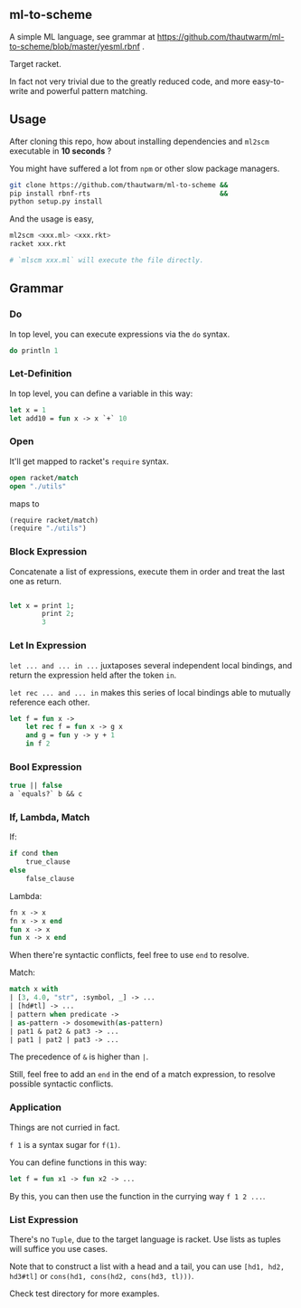 ## ml-to-scheme

A simple ML language, see grammar at https://github.com/thautwarm/ml-to-scheme/blob/master/yesml.rbnf .

Target racket.

In fact not very trivial due to the greatly reduced code, and more easy-to-write and powerful
pattern matching.

## Usage

After cloning this repo, how about installing dependencies and `ml2scm` executable in **10 seconds** ?

You might have suffered a lot from `npm` or other slow package managers.

```bash
git clone https://github.com/thautwarm/ml-to-scheme &&
pip install rbnf-rts                                &&
python setup.py install
```

And the usage is easy,
```bash
ml2scm <xxx.ml> <xxx.rkt>
racket xxx.rkt

# `mlscm xxx.ml` will execute the file directly.
```

## Grammar

### Do

In top level, you can execute expressions via the `do` syntax.

```ocaml
do println 1
```

### Let-Definition

In top level, you can define a variable in this way:

```ocaml
let x = 1
let add10 = fun x -> x `+` 10
```

### Open

It'll get mapped to racket's `require` syntax.

```ocaml
open racket/match
open "./utils"
```

maps to

```scheme
(require racket/match)
(require "./utils")
```

### Block Expression

Concatenate a list of expressions,  execute them in order and treat the last one
as return.

```ocaml

let x = print 1;
        print 2;
        3
```

### Let In Expression

`let ... and ... in ...` juxtaposes several independent local bindings,
and return the expression held after the token `in`.

`let rec ... and ... in` makes this series of local bindings able to mutually reference each other.

```ocaml
let f = fun x ->
    let rec f = fun x -> g x
    and g = fun y -> y + 1
    in f 2
```

### Bool Expression

```ocaml
true || false
a `equals?` b && c
```

### If, Lambda, Match

If:

```ocaml
if cond then
    true_clause
else
    false_clause
```

Lambda:
```ocaml
fn x -> x
fn x -> x end
fun x -> x
fun x -> x end
```

When there're syntactic conflicts, feel free to use `end` to resolve.

Match:
```ocaml
match x with
| [3, 4.0, "str", :symbol, _] -> ...
| [hd#tl] -> ...
| pattern when predicate ->
| as-pattern -> dosomewith(as-pattern)
| pat1 & pat2 & pat3 -> ...
| pat1 | pat2 | pat3 -> ...
```

The precedence of `&` is higher than `|`.

Still, feel free to add an `end` in the end of a match expression,
to resolve possible syntactic conflicts.


### Application

Things are not curried in fact.

`f 1` is a syntax sugar for `f(1)`.

You can define functions in this way:

```ocaml
let f = fun x1 -> fun x2 -> ...
```

By this, you can then use the function in the currying way `f 1 2 ...`.

### List Expression

There's no `Tuple`, due to the target language is racket.
Use lists as tuples will suffice you use cases.

Note that to construct a list with a head and a tail,
you can use `[hd1, hd2, hd3#tl]` or `cons(hd1, cons(hd2, cons(hd3, tl)))`.


Check test directory for more examples.
